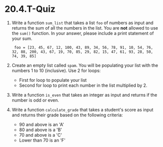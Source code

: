 # 20.4.T-Quiz

1. Write a function `sum_list` that takes a list `foo` of numbers as input and returns the sum of all the numbers in the list. You are **not** allowed to use the `sum()` function. In your answer, please include a print statement of your sum. 
   ```
    foo = [23, 45, 67, 12, 100, 43, 89, 34, 56, 78, 91, 10, 54, 76, 32, 88, 200, 43, 67, 19, 70, 85, 29, 82, 15, 47, 61, 93, 28, 50, 74, 39, 85]

   ```

2. Create an empty list called `spam`. You will be populating your list with the numbers 1 to 10 (inclusive). Use 2 for loops:
    - First for loop to populate your list
    - Second for loop to print each number in the list multiplied by 2.

4. Write a function `is_even` that takes an integer as input and returns if the number is odd or even.

5. Write a function `calculate_grade` that takes a student's score as input and returns their grade based on the following criteria:
   - 90 and above is an 'A'
   - 80 and above is a 'B'
   - 70 and above is a 'C'
   - Lower than 70 is an 'F'
